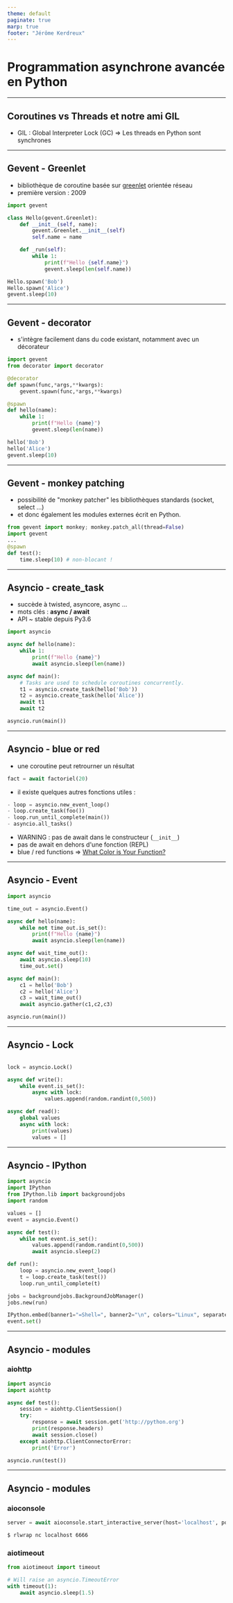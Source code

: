 ```yaml
---
theme: default
paginate: true
marp: true
footer: "Jérôme Kerdreux"
---
```


# Programmation asynchrone avancée en Python


---
## Coroutines vs Threads et notre ami GIL  
- GIL : Global Interpreter Lock (GC)
=> Les threads en Python sont synchrones

---
## Gevent - Greenlet
- bibliothèque de coroutine basée sur [greenlet](https://greenlet.readthedocs.io/en/latest/) orientée réseau
- première version : 2009


```py
import gevent

class Hello(gevent.Greenlet):
    def __init__(self, name):
        gevent.Greenlet.__init__(self)
        self.name = name 

    def _run(self):
        while 1:
            print(f"Hello {self.name}")
            gevent.sleep(len(self.name))

Hello.spawn('Bob')
Hello.spawn('Alice')
gevent.sleep(10)
```

---
## Gevent - decorator
- s'intègre facilement dans du code existant, notamment avec un décorateur
```py
import gevent
from decorator import decorator

@decorator
def spawn(func,*args,**kwargs):
    gevent.spawn(func,*args,**kwargs)

@spawn
def hello(name):
    while 1:
        print(f"Hello {name}")
        gevent.sleep(len(name))

hello('Bob')
hello('Alice')
gevent.sleep(10)
```

---
## Gevent - monkey patching
- possibilité de "monkey patcher" les bibliothèques standards (socket, select ...)
- et donc également les modules externes écrit en Python.
```py
from gevent import monkey; monkey.patch_all(thread=False)
import gevent
...
@spawn
def test():
	time.sleep(10) # non-blocant ! 
```

---
## Asyncio - create_task
- succède à twisted, asyncore, async ...
- mots clés : **async / await**
- API ~ stable depuis Py3.6

```py
import asyncio

async def hello(name):
    while 1:
        print(f"Hello {name}")
        await asyncio.sleep(len(name))

async def main():
	# Tasks are used to schedule coroutines concurrently.
    t1 = asyncio.create_task(hello('Bob'))
    t2 = asyncio.create_task(hello('Alice'))
    await t1
    await t2

asyncio.run(main())
```


---
## Asyncio - blue or red
- une coroutine peut retrourner un résultat 
```py
fact = await factoriel(20)
```
- il existe quelques autres fonctions utiles : 
```py 
- loop = asyncio.new_event_loop()
- loop.create_task(foo())
- loop.run_until_complete(main())
- asyncio.all_tasks()
```

- WARNING : pas de await dans le constructeur (```__init__```)
- pas de await en dehors d'une fonction (REPL)
- blue / red functions => [What Color is Your Function? ](https://journal.stuffwithstuff.com/2015/02/01/what-color-is-your-function/)



___
## Asyncio - Event
```py
import asyncio

time_out = asyncio.Event()

async def hello(name):
    while not time_out.is_set():
        print(f"Hello {name}")
        await asyncio.sleep(len(name))

async def wait_time_out():
    await asyncio.sleep(10)
    time_out.set()

async def main():
    c1 = hello('Bob')
    c2 = hello('Alice')
    c3 = wait_time_out()
    await asyncio.gather(c1,c2,c3)

asyncio.run(main())
```


---
## Asyncio - Lock
```py

lock = asyncio.Lock()

async def write():
    while event.is_set():
        async with lock:
            values.append(random.randint(0,500))

async def read():
    global values
    async with lock:
        print(values)
        values = []
```


---
## Asyncio - IPython
```py
import asyncio
import IPython
from IPython.lib import backgroundjobs
import random

values = []
event = asyncio.Event()

async def test():
    while not event.is_set():
        values.append(random.randint(0,500))
        await asyncio.sleep(2)

def run():
    loop = asyncio.new_event_loop()
    t = loop.create_task(test())
    loop.run_until_complete(t)

jobs = backgroundjobs.BackgroundJobManager()
jobs.new(run)

IPython.embed(banner1="=Shell=", banner2="\n", colors="Linux", separate_in = '', autoawait = True)
event.set()
```


---
## Asyncio - modules
### aiohttp
```py
import asyncio
import aiohttp

async def test():
    session = aiohttp.ClientSession()
    try:
        response = await session.get('http://python.org')
        print(response.headers)
        await session.close()        
    except aiohttp.ClientConnectorError:
        print('Error')

asyncio.run(test())
```

---
## Asyncio - modules
### aioconsole 
```py
server = await aioconsole.start_interactive_server(host='localhost', port=6666)
```

```sh 
$ rlwrap nc localhost 6666
```

### aiotimeout 
```py
from aiotimeout import timeout

# Will raise an asyncio.TimeoutError
with timeout(1):
    await asyncio.sleep(1.5)
```

